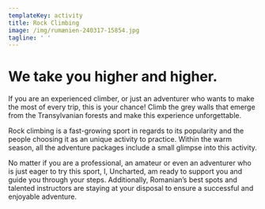 ```yaml
---
templateKey: activity
title: Rock Climbing
image: /img/rumænien-240317-15854.jpg
tagline: ' '
---
```

# We take you higher and higher.

If you are an experienced climber, or just an adventurer who wants to make the most of every trip, this is your chance! Climb the grey walls that emerge from the Transylvanian forests and make this experience unforgettable. 

Rock climbing is a fast-growing sport in regards to its popularity and the people choosing it as an unique activity to practice. Within the warm season, all the adventure packages include a small glimpse into this activity. 

No matter if you are a professional, an amateur or even an adventurer who is just eager to try this sport, I, Uncharted, am ready to support you and guide you through your steps.  Additionally, Romanian’s best spots and talented instructors are staying at your disposal to ensure a successful and enjoyable adventure.
